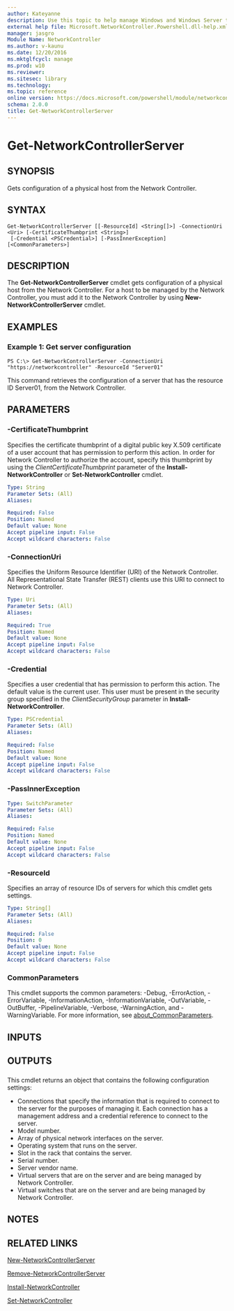 ```yaml
---
author: Kateyanne
description: Use this topic to help manage Windows and Windows Server technologies with Windows PowerShell.
external help file: Microsoft.NetworkController.Powershell.dll-help.xml
manager: jasgro
Module Name: NetworkController
ms.author: v-kaunu
ms.date: 12/20/2016
ms.mktglfcycl: manage
ms.prod: w10
ms.reviewer: 
ms.sitesec: library
ms.technology: 
ms.topic: reference
online version: https://docs.microsoft.com/powershell/module/networkcontroller/get-networkcontrollerserver?view=windowsserver2016-ps&wt.mc_id=ps-gethelp
schema: 2.0.0
title: Get-NetworkControllerServer
---
```


# Get-NetworkControllerServer

## SYNOPSIS
Gets configuration of a physical host from the Network Controller.

## SYNTAX

```
Get-NetworkControllerServer [[-ResourceId] <String[]>] -ConnectionUri <Uri> [-CertificateThumbprint <String>]
 [-Credential <PSCredential>] [-PassInnerException] [<CommonParameters>]
```

## DESCRIPTION
The **Get-NetworkControllerServer** cmdlet gets configuration of a physical host from the Network Controller.
For a host to be managed by the Network Controller, you must add it to the Network Controller by using **New-NetworkControllerServer** cmdlet.

## EXAMPLES

### Example 1: Get server configuration
```
PS C:\> Get-NetworkControllerServer -ConnectionUri "https://networkcontroller" -ResourceId "Server01"
```

This command retrieves the configuration of a server that has the resource ID Server01, from the Network Controller.

## PARAMETERS

### -CertificateThumbprint
Specifies the certificate thumbprint of a digital public key X.509 certificate of a user account that has permission to perform this action.
In order for Network Controller to authorize the account, specify this thumbprint by using the *ClientCertificateThumbprint* parameter of the **Install-NetworkController** or **Set-NetworkController** cmdlet.

```yaml
Type: String
Parameter Sets: (All)
Aliases: 

Required: False
Position: Named
Default value: None
Accept pipeline input: False
Accept wildcard characters: False
```

### -ConnectionUri
Specifies the Uniform Resource Identifier (URI) of the Network Controller.
All Representational State Transfer (REST) clients use this URI to connect to Network Controller.

```yaml
Type: Uri
Parameter Sets: (All)
Aliases: 

Required: True
Position: Named
Default value: None
Accept pipeline input: False
Accept wildcard characters: False
```

### -Credential
Specifies a user credential that has permission to perform this action.
The default value is the current user.
This user must be present in the security group specified in the *ClientSecurityGroup* parameter in **Install-NetworkController**.

```yaml
Type: PSCredential
Parameter Sets: (All)
Aliases: 

Required: False
Position: Named
Default value: None
Accept pipeline input: False
Accept wildcard characters: False
```

### -PassInnerException


```yaml
Type: SwitchParameter
Parameter Sets: (All)
Aliases: 

Required: False
Position: Named
Default value: None
Accept pipeline input: False
Accept wildcard characters: False
```

### -ResourceId
Specifies an array of resource IDs of servers for which this cmdlet gets settings.

```yaml
Type: String[]
Parameter Sets: (All)
Aliases: 

Required: False
Position: 0
Default value: None
Accept pipeline input: False
Accept wildcard characters: False
```

### CommonParameters
This cmdlet supports the common parameters: -Debug, -ErrorAction, -ErrorVariable, -InformationAction, -InformationVariable, -OutVariable, -OutBuffer, -PipelineVariable, -Verbose, -WarningAction, and -WarningVariable. For more information, see [about_CommonParameters](https://go.microsoft.com/fwlink/?LinkID=113216).

## INPUTS

## OUTPUTS

###  
This cmdlet returns an object that contains the following configuration settings: 

- Connections that specify the information that is required to connect to the server for the purposes of managing it.
Each connection has a management address and a credential reference to connect to the server. 
- Model number. 
- Array of physical network interfaces on the server. 
- Operating system that runs on the server. 
- Slot in the rack that contains the server. 
- Serial number. 
- Server vendor name. 
- Virtual servers that are on the server and are being managed by Network Controller. 
- Virtual switches that are on the server and are being managed by Network Controller.

## NOTES

## RELATED LINKS

[New-NetworkControllerServer](./New-NetworkControllerServer.md)

[Remove-NetworkControllerServer](./Remove-NetworkControllerServer.md)

[Install-NetworkController](./Install-NetworkController.md)

[Set-NetworkController](./Set-NetworkController.md)

